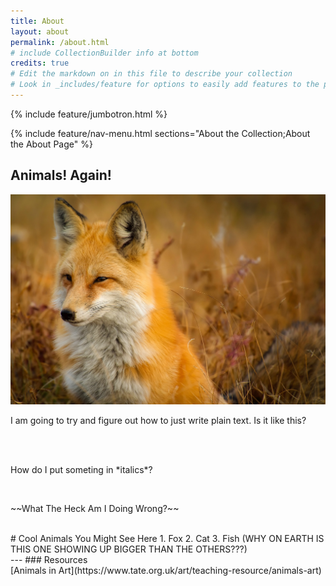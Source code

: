 ```yaml
---
title: About
layout: about
permalink: /about.html
# include CollectionBuilder info at bottom
credits: true
# Edit the markdown on in this file to describe your collection
# Look in _includes/feature for options to easily add features to the page
---
```


{% include feature/jumbotron.html %}

{% include feature/nav-menu.html sections="About the Collection;About the About Page" %}

## Animals! Again!
![Sleepy Fox](https://github.com/jkcronin/animalsagain2/blob/1daf3b0ef39517088607e28ccbed88366bf6df35/objects/sleepyfox.jpg)

<p>I am going to try and figure out how to just write plain text. Is it like this?</p>
<br>
<br>
<p>How do I put someting in *italics*?</p>
<br>
<p>~~What The Heck Am I Doing Wrong?~~</p>
<br>
# Cool Animals You Might See Here
1. Fox
2. Cat
3. Fish (WHY ON EARTH IS THIS ONE SHOWING UP BIGGER THAN THE OTHERS???)<br>
---
### Resources<br>
[Animals in Art](https://www.tate.org.uk/art/teaching-resource/animals-art)
